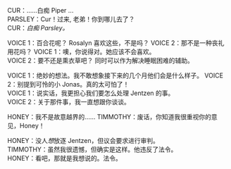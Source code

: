 CUR：......白痴 Piper ...  
PARSLEY：Cur！过来, 老弟！你到哪儿去了？  
CUR：*白痴 Parsley。*  

VOICE 1：百合花呢？ Rosalyn 喜欢这些，不是吗？
VOICE 2：那不是一种丧礼用花吗？
VOICE 1：噢，你说得对。她应该不会喜欢。  
VOICE 2：要不还是熏衣草吧？ 同时可以作为解决睡眠困难的辅助。  

VOICE 1：绝妙的想法。我不敢想象接下来的几个月他们会是什么样子。
VOICE 2：别提到可怜的小 Jonas。真的太可怕了！  
VOICE 1：说实话，我更担心我们要怎么处理 Jentzen 的事。  
VOICE 2：关于那件事，我一直想跟你谈谈。  

HONEY：我不是故意越界的......
TIMMOTHY：废话，你知道我很重视你的意见，Honey！

HONEY：没人*想*放逐 Jentzen，但议会要求进行审判。  
TIMMOTHY：虽然我很遗憾，但确实是这样。他违反了法令。  
HONEY：看吧，那就是我想说的。法令。 
